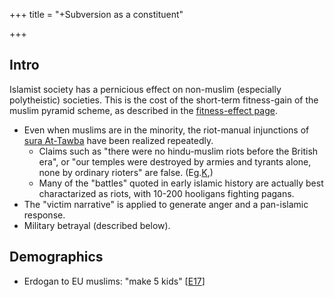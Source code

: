 +++
title = "+Subversion as a constituent"

+++
  

## Intro

Islamist society has a pernicious effect on non-muslim (especially polytheistic) societies. This is the cost of the short-term fitness-gain of the muslim pyramid scheme, as described in the [fitness-effect page](../fitness-effect/).

- Even when muslims are in the minority, the riot-manual injunctions of [sura At-Tawba](http://en.wikipedia.org/wiki/At-Tawba) have been realized repeatedly.
    - Claims such as "there were no hindu-muslim riots before the British era", or "our temples were destroyed by armies and tyrants alone, none by ordinary rioters" are false. (Eg.[K](http://manasataramgini.wordpress.com/2013/07/22/a-sayyid-kills-a-kashmirian-yogin/),)
    - Many of the "battles" quoted in early islamic history are actually best charactarized as riots, with 10-200 hooligans fighting pagans.
- The "victim narrative" is applied to generate anger and a pan-islamic response.
- Military betrayal (described below).


## Demographics

- Erdogan to EU muslims: "make 5 kids" \[[E17](https://www.rt.com/news/381166-erdogan-turks-five-children/)\]  


